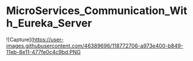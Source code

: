# MicroServices_Communication_With_Eureka_Server
![Capture](https://user-images.githubusercontent.com/46389696/118772706-a973e400-b849-11eb-8e11-477fe0c4c9bd.PNG

